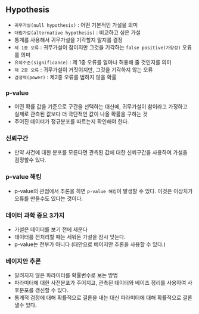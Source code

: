 ## Hypothesis
- `귀무가설(null hypothesis)` : 어떤 기본적인 가설을 의미
- `대립가설(alternative hypothesis)` : 비교하고 싶은 가설
- 통계를 사용해서 귀무가설을 기각할지 말지를 결정
- `제 1종 오류` : 귀무가설이 참이지만 그것을 기각하는 `false positive(가양성)` 오류를 의미
- `유의수준(significance)` : 제  1종 오류를 얼마나 허용해 줄 것인지를 의미
- `제 2종 오류` : 귀무가설이 거짓이지만, 그것을 기각하지 않는 오류
- `검정력(power)` : 제2종 오류를 범하지 않을 확률

### p-value
- 어떤 확률 값을 기준으로 구간을 선택하는 대신에, 귀무가설이 참이라고 가정하고 실제로 관측된 값보다 더 극단적인 값이 나올 확률을 구하는 것
- 주어진 데이터가 정규분포를 따르는지 확인해야 한다.

### 신뢰구간
- 만약 사건에 대한 분포를 모른다면 관측된 값에 대한 신뢰구간을 사용하여 가설을 검정할수 있다.

### p-value 해킹
- p-value의 관점에서 추론을 하면 `p-value 해킹`이 발생할 수 있다. 이것은 이상치가 오류를 만들수도 있다는 것이다.

### 데이터 과학 중요 3가지
- 가설은 데이터를 보기 전에 세운다
- 데이터를 전처리할 때는 세워둔 가설을 잠시 잊는다.
- p-value는 전부가 아니다 (대안으로 베이지안 추론을 사용할 수 있다.)

### 베이지안 추론
- 알려지지 않은 파라미터를 확률변수로 보는 방법
- 파라미터에 대한 사전분포가 주어지고, 관측된 데이터와 베이즈 정리를 사용하여 사후분포를 갱신할 수 있다.
- 통계적 검정에 대해 확률적으로 결론을 내는 대신 파라미터에 대해 확률적으로 결론 낼수 있다.


